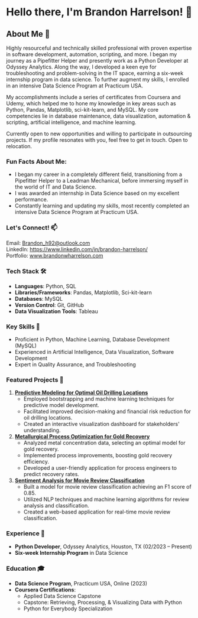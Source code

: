 # Hello there, I'm Brandon Harrelson! 👋

## About Me 📝
Highly resourceful and technically skilled professional with proven expertise in software development, automation, scripting, and more. I began my journey as a Pipefitter Helper and presently work as a Python Developer at Odyssey Analytics. Along the way, I developed a keen eye for troubleshooting and problem-solving in the IT space, earning a six-week internship program in data science. To further augment my skills, I enrolled in an intensive Data Science Program at Practicum USA.

My accomplishments include a series of certificates from Coursera and Udemy, which helped me to hone my knowledge in key areas such as Python, Pandas, Matplotlib, sci-kit-learn, and MySQL. My core competencies lie in database maintenance, data visualization, automation & scripting, artificial intelligence, and machine learning.

Currently open to new opportunities and willing to participate in outsourcing projects. If my profile resonates with you, feel free to get in touch. Open to relocation.

### Fun Facts About Me: 
* I began my career in a completely different field, transitioning from a Pipefitter Helper to a Leadman Mechanical, before immersing myself in the world of IT and Data Science. 
* I was awarded an internship in Data Science based on my excellent performance.
* Constantly learning and updating my skills, most recently completed an intensive Data Science Program at Practicum USA.


### Let's Connect! 📫
Email: Brandon_h92@outlook.com   
LinkedIn: https://www.linkedin.com/in/brandon-harrelson/   
Portfolio: www.brandonwharrelson.com

### Tech Stack 🛠️
* **Languages**: Python, SQL
* **Libraries/Frameworks**: Pandas, Matplotlib, Sci-kit-learn
* **Databases**: MySQL
* **Version Control**: Git, GitHub
* **Data Visualization Tools**: Tableau

### Key Skills 💼
* Proficient in Python, Machine Learning, Database Development (MySQL)
* Experienced in Artificial Intelligence, Data Visualization, Software Development
* Expert in Quality Assurance, and Troubleshooting

### Featured Projects 🚀
1. [**Predictive Modeling for Optimal Oil Drilling Locations**](https://github.com/Nodnarb1192/Practicum/tree/main/Sprint%209.%20Machine%20Learning%20in%20Business)
   * Employed bootstrapping and machine learning techniques for predictive model development.
   * Facilitated improved decision-making and financial risk reduction for oil drilling locations.
   * Created an interactive visualization dashboard for stakeholders' understanding.
2. [**Metallurgical Process Optimization for Gold Recovery**](https://github.com/Nodnarb1192/Practicum/tree/main/Sprint%2010.%20Integrated%20Project%202)
   * Analyzed metal concentration data, selecting an optimal model for gold recovery.
   * Implemented process improvements, boosting gold recovery efficiency.
   * Developed a user-friendly application for process engineers to predict recovery rates.
3. [**Sentiment Analysis for Movie Review Classification**](https://github.com/Nodnarb1192/Practicum/tree/main/Sprint%2014.%20Machine%20Learning%20for%20Texts)
   * Built a model for movie review classification achieving an F1 score of 0.85.
   * Utilized NLP techniques and machine learning algorithms for review analysis and classification.
   * Created a web-based application for real-time movie review classification.

### Experience 🏢
* **Python Developer**, Odyssey Analytics, Houston, TX (02/2023 – Present)
* **Six-week Internship Program** in Data Science

### Education 🎓
* **Data Science Program**, Practicum USA, Online (2023)
* **Coursera Certifications**:
  * Applied Data Science Capstone
  * Capstone: Retrieving, Processing, & Visualizing Data with Python
  * Python for Everybody Specialization

